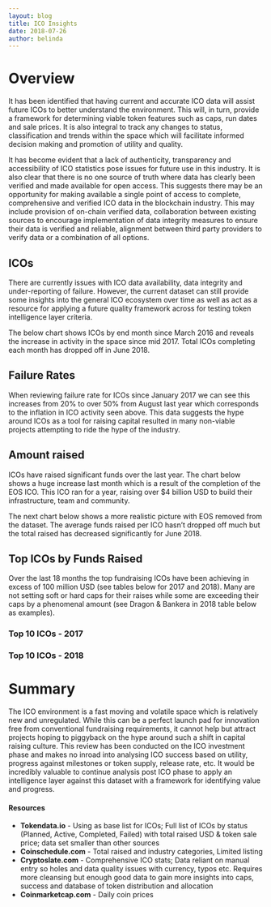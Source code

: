 ```yaml
---
layout: blog
title: ICO Insights
date: 2018-07-26
author: belinda
---
```


# Overview
It has been identified that having current and accurate ICO data will assist future ICOs to better understand the environment.  This will, in turn, provide a framework for determining viable token features such as caps, run dates and sale prices. It is also integral to track any changes to status, classification and trends within the space which will facilitate informed decision making and promotion of utility and quality.

It has become evident that a lack of authenticity, transparency and accessibility of ICO statistics pose issues for future use in this industry.  It is also clear that there is no one source of truth where data has clearly been verified and made available for open access.  This suggests there may be an opportunity for making available a single point of access to complete, comprehensive and verified ICO data in the blockchain industry.  This may include provision of on-chain verified data, collaboration between existing sources to encourage implementation of data integrity measures to ensure their data is verified and reliable,  alignment between third party providers to verify data or a combination of all options.

## ICOs
There are currently issues with ICO data availability, data integrity and under-reporting of failure.  However, the current dataset can still provide some insights into the general ICO ecosystem over time as well as act as a resource for applying a future quality framework across for testing token intelligence layer criteria.

The below chart shows ICOs by end month since March 2016 and reveals the increase in activity in the space since mid 2017.  Total ICOs completing each month has dropped off in June 2018. 

## Failure Rates
When reviewing failure rate for ICOs since January 2017 we can see this increases from 20% to over 50% from August last year which corresponds to the inflation in ICO activity seen above.  This data suggests the hype around ICOs as a tool for raising capital resulted in many non-viable projects attempting to ride the hype of the industry. 

## Amount raised
ICOs have raised significant funds over the last year. The chart below shows a huge increase last month which is a result of the completion of the EOS ICO. This ICO ran for a year, raising over $4 billion USD to build their infrastructure, team and community. 

The next chart below shows a more realistic picture with EOS removed from the dataset. The average funds raised per ICO hasn’t dropped off much but the total raised has decreased significantly for June 2018. 

## Top ICOs by Funds Raised
Over the last 18 months the top fundraising ICOs have been achieving in excess of 100 million USD (see tables below for 2017 and 2018).  Many are not setting soft or hard caps for their raises while some are exceeding their caps by a phenomenal amount (see Dragon & Bankera in 2018 table below as examples).

### Top 10 ICOs - 2017


### Top 10 ICOs - 2018

# Summary
The ICO environment is a fast moving and volatile space which is relatively new and unregulated.  While this can be a perfect launch pad for innovation free from conventional fundraising requirements, it cannot help but attract projects hoping to piggyback on the hype around such a shift in capital raising culture. 
This review has been conducted on the ICO investment phase and makes no inroad into analysing ICO success based on utility, progress against milestones or token supply, release rate, etc.  It would be incredibly valuable to continue analysis post ICO phase to apply an intelligence layer against this dataset with a framework for identifying value and progress.

#### Resources
* **Tokendata.io** - Using as base list for ICOs; Full list of ICOs by status (Planned, Active, Completed, Failed) with total raised USD & token sale price; data set smaller than other sources
* **Coinschedule.com** - Total raised and industry categories, Limited listing
* **Cryptoslate.com** - Comprehensive ICO stats; Data reliant on manual entry so holes and data quality issues with currency, typos etc. Requires more cleansing but enough good data to gain more insights into caps, success and database of token distribution and allocation 
* **Coinmarketcap.com** - Daily coin prices
